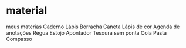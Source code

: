# material
meus materias
Caderno
Lápis
Borracha
Caneta
Lápis de cor
Agenda de anotações 
Régua 
Estojo
Apontador
Tesoura sem ponta
Cola
Pasta
Compasso
